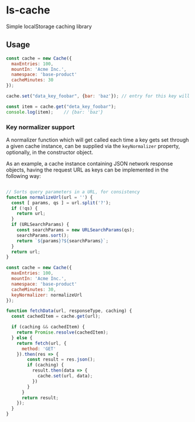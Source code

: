 # ls-cache
Simple localStorage caching library

## Usage
```js
const cache = new Cache({
  maxEntries: 100,
  mountIn: 'Acme Inc.',
  namespace: 'base-product'
  cacheMinutes: 30
});

cache.set("data_key_foobar", {bar: 'baz'}); // entry for this key will remain in cache for 30 minutes

const item = cache.get("deta_key_foobar");     
console.log(item);    // {bar: 'baz'}
```

### Key normalizer support
A normalizer function which will get called each time a key gets set through a given cache instance, can be supplied via the `keyNormalizer` property, optionally, in the constructor object.


As an example, a cache instance containing JSON network response objects, having the request URL as keys can be implemented in the following way:

```js

// Sorts query parameters in a URL, for consistency
function normalizeUrl(url = '') {
  const [ params, qs ] = url.split('?');
  if (!qs) {
    return url;
  }
  if (URLSearchParams) {
    const searchParams = new URLSearchParams(qs);
    searchParams.sort();
    return `${params}?${searchParams}`;
  }
  return url; 
}

const cache = new Cache({
  maxEntries: 100,
  mountIn: 'Acme Inc.',
  namespace: 'base-product'
  cacheMinutes: 30,
  keyNormalizer: normalizeUrl
});

function fetchData(url, responseType, caching) {
  const cachedItem = cache.get(url);

  if (caching && cachedItem) {
    return Promise.resolve(cachedItem);
  } else {
    return fetch(url, {
      method: 'GET'
    }).then(res => {
        const result = res.json();
        if (caching) {
          result.then(data => {
            cache.set(url, data);
          })
        }
      }
      return result;
    });
  }
}

```

